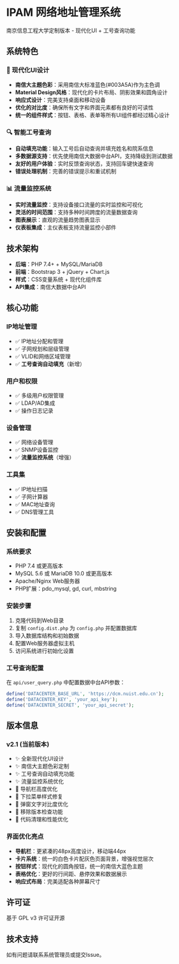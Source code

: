 # IPAM 网络地址管理系统

南京信息工程大学定制版本 - 现代化UI + 工号查询功能

## 系统特色

### 🎨 现代化UI设计
- **南信大主题色彩**：采用南信大标准蓝色(#003A5A)作为主色调
- **Material Design风格**：现代化的卡片布局、阴影效果和圆角设计
- **响应式设计**：完美支持桌面和移动设备
- **优化的对比度**：确保所有文字和界面元素都有良好的可读性
- **统一的组件样式**：按钮、表格、表单等所有UI组件都经过精心设计

### 🔍 智能工号查询
- **自动填充功能**：输入工号后自动查询并填充姓名和院系信息
- **多数据源支持**：优先使用南信大数据中台API，支持降级到测试数据
- **友好的用户体验**：实时反馈查询状态，支持回车键快速查询
- **错误处理机制**：完善的错误提示和重试机制

### 📊 流量监控系统
- **实时流量监控**：支持设备接口流量的实时监控和可视化
- **灵活的时间范围**：支持多种时间跨度的流量数据查询
- **图表展示**：直观的流量趋势图表显示
- **仪表板集成**：主仪表板支持流量监控小部件

## 技术架构

- **后端**：PHP 7.4+ + MySQL/MariaDB
- **前端**：Bootstrap 3 + jQuery + Chart.js
- **样式**：CSS变量系统 + 现代化组件库
- **API集成**：南信大数据中台API

## 核心功能

### IP地址管理
- ✅ IP地址分配和管理
- ✅ 子网规划和层级管理
- ✅ VLID和网络区域管理
- ✅ **工号查询自动填充**（新增）

### 用户和权限
- ✅ 多级用户权限管理
- ✅ LDAP/AD集成
- ✅ 操作日志记录

### 设备管理
- ✅ 网络设备管理
- ✅ SNMP设备监控
- ✅ **流量监控系统**（增强）

### 工具集
- ✅ IP地址扫描
- ✅ 子网计算器
- ✅ MAC地址查询
- ✅ DNS管理工具

## 安装和配置

### 系统要求
- PHP 7.4 或更高版本
- MySQL 5.6 或 MariaDB 10.0 或更高版本
- Apache/Nginx Web服务器
- PHP扩展：pdo_mysql, gd, curl, mbstring

### 安装步骤
1. 克隆代码到Web目录
2. 复制 `config.dist.php` 为 `config.php` 并配置数据库
3. 导入数据库结构和初始数据
4. 配置Web服务器虚拟主机
5. 访问系统进行初始化设置

### 工号查询配置
在 `api/user_query.php` 中配置数据中台API参数：
```php
define('DATACENTER_BASE_URL', 'https://dcm.nuist.edu.cn');
define('DATACENTER_KEY', 'your_api_key');
define('DATACENTER_SECRET', 'your_api_secret');
```

## 版本信息

### v2.1 (当前版本)
- ✨ 全新现代化UI设计
- ✨ 南信大主题色彩定制
- ✨ 工号查询自动填充功能
- ✨ 流量监控系统优化
- 🔧 导航栏高度优化
- 🔧 下拉菜单样式修复
- 🔧 弹窗文字对比度优化
- 🔧 移除版本检查功能
- 🧹 代码清理和性能优化

### 界面优化亮点
- **导航栏**：更紧凑的48px高度设计，移动端44px
- **卡片系统**：统一的白色卡片配灰色页面背景，增强视觉层次
- **按钮样式**：现代化的圆角按钮，统一的南信大蓝色主题
- **表格优化**：更好的行间距、悬停效果和数据展示
- **响应式布局**：完美适配各种屏幕尺寸

## 许可证

基于 GPL v3 许可证开源

## 技术支持

如有问题请联系系统管理员或提交Issue。
